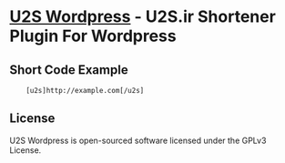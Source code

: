 # [U2S Wordpress](http://u2s.ir/wordpress) - U2S.ir Shortener Plugin For Wordpress


## Short Code Example

```
	[u2s]http://example.com[/u2s]
```

## License

U2S Wordpress is open-sourced software licensed under the GPLv3 License.
